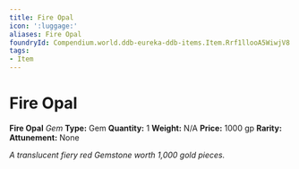 ```yaml
---
title: Fire Opal
icon: ':luggage:'
aliases: Fire Opal
foundryId: Compendium.world.ddb-eureka-ddb-items.Item.Rrf1llooA5WiwjV8
tags:
- Item
---
```


# Fire Opal

**Fire Opal**
_Gem_
**Type:** Gem
**Quantity:** 1
**Weight:** N/A
**Price:** 1000 gp
**Rarity:** 
**Attunement:** None

*A translucent fiery red Gemstone worth 1,000 gold pieces.*